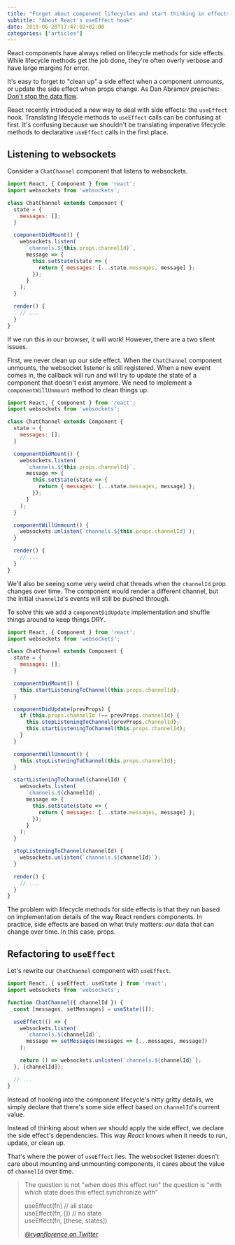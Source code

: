 ```yaml
---
title: "Forget about component lifecycles and start thinking in effects"
subtitle: "About React's useEffect hook"
date: 2019-06-20T17:47:02+02:00
categories: ["articles"]
---
```


React components have always relied on lifecycle methods for side effects. While lifecycle methods get the job done, they're often overly verbose and have large margins for error.

It's easy to forget to "clean up" a side effect when a component unmounts, or update the side effect when props change. As Dan Abramov preaches: [Don't stop the data flow](https://overreacted.io/writing-resilient-components/#principle-1-dont-stop-the-data-flow).

React recently introduced a new way to deal with side effects: the `useEffect` hook. Translating lifecycle methods to `useEffect` calls can be confusing at first. It's confusing because we shouldn't be translating imperative lifecycle methods to declarative `useEffect` calls in the first place.

<!--more-->

## Listening to websockets

Consider a `ChatChannel` component that listens to websockets.

```js
import React, { Component } from 'react';
import websockets from 'websockets';

class ChatChannel extends Component {
  state = {
    messages: [];
  }

  componentDidMount() {
    websockets.listen(
      `channels.${this.props.channelId}`,
      message => {
        this.setState(state => {
          return { messages: [...state.messages, message] };
        });
      }
    );
  }

  render() {
    // ...
  }
}
```

If we run this in our browser, it will work! However, there are a two silent issues.

First, we never clean up our side effect. When the `ChatChannel` component unmounts, the websocket listener is still registered. When a new event comes in, the callback will run and will try to update the state of a component that doesn't exist anymore. We need to implement a `componentWillUnmount` method to clean things up.

```js
import React, { Component } from 'react';
import websockets from 'websockets';

class ChatChannel extends Component {
  state = {
    messages: [];
  }

  componentDidMount() {
    websockets.listen(
      `channels.${this.props.channelId}`,
      message => {
        this.setState(state => {
          return { messages: [...state.messages, message] };
        });
      }
    );
  }

  componentWillUnmount() {
    websockets.unlisten(`channels.${this.props.channelId}`);
  }

  render() {
    // ...
  }
}
```

We'll also be seeing some very weird chat threads when the `channelId` prop changes over time. The component would render a different channel, but the initial `channelId`'s events will still be pushed through.

To solve this we add a `componentDidUpdate` implementation and shuffle things around to keep things DRY.

```js
import React, { Component } from 'react';
import websockets from 'websockets';

class ChatChannel extends Component {
  state = {
    messages: [];
  }

  componentDidMount() {
    this.startListeningToChannel(this.props.channelId);
  }

  componentDidUpdate(prevProps) {
    if (this.props.channelId !== prevProps.channelId) {
      this.stopListeningToChannel(prevProps.channelId);
      this.startListeningToChannel(this.props.channelId);
    }
  }

  componentWillUnmount() {
    this.stopListeningToChannel(this.props.channelId);
  }

  startListeningToChannel(channelId) {
    websockets.listen(
      `channels.${channelId}`,
      message => {
        this.setState(state => {
          return { messages: [...state.messages, message] };
        });
      }
    );
  }

  stopListeningToChannel(channelId) {
    websockets.unlisten(`channels.${channelId}`);
  }

  render() {
    // ...
  }
}
```

The problem with lifecycle methods for side effects is that they run based on implementation details of the way React renders components. In practice, side effects are based on what truly matters: *our* data that can change over time. In this case, props.

## Refactoring to `useEffect`

Let's rewrite our `ChatChannel` component with `useEffect`.

```jsx
import React, { useEffect, useState } from 'react';
import websockets from 'websockets';

function ChatChannel({ channelId }) {
  const [messages, setMessages] = useState([]);

  useEffect(() => {
    websockets.listen(
      `channels.${channelId}`,
      message => setMessages(messages => [...messages, message])
    );

    return () => websockets.unlisten(`channels.${channelId}`);
  }, [channelId]);

  // ...
}
```

Instead of hooking into the component lifecycle's nitty gritty details, we simply declare that there's some side effect based on `channelId`'s current value.

Instead of thinking about when *we* should apply the side effect, we declare the side effect's dependencies. This way *React* knows when it needs to run, update, or clean up.

That's where the power of `useEffect` lies. The websocket listener doesn't care about mounting and unmounting components, it cares about the value of `channelId` over time.

> The question is not "when does this effect run" the question is "with which state does this effect synchronize with"
>
> useEffect(fn) // all state<br> useEffect(fn, []) // no state<br> useEffect(fn, [these, states])
>
> <cite><a href="https://twitter.com/ryanflorence/status/1125041041063665666">@ryanflorence on Twitter</a></cite>
</blockquote>
